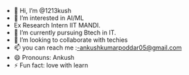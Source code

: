 - 👋 Hi, I’m @1213kush
- 👀 I’m interested in AI/ML
- Ex Research Intern IIT MANDI. 
- 🌱 I’m currently pursuing Btech in IT.
- 💞️ I’m looking to collaborate with techies 
- 📫 you can reach me :-ankushkumarpoddar05@gmail.com 
- 😄 Pronouns: Ankush
- ⚡ Fun fact: love with learn



<!---
1213kush/1213kush is a ✨ special ✨ repository because its `README.md` (this file) appears on your GitHub profile.
Requiremts :- Colab,Jupitir 
Certainly! Here are a few lines about projects involving GAN (Generative Adversarial Networks) for anime face generation:

1. **Introduction to Anime Face Generation with GANs:**
   GANs have revolutionized the field of computer vision by enabling the generation of highly realistic images. One particularly exciting application is the generation of anime faces, where GAN models are trained on extensive datasets of anime characters to create new, unique faces that closely mimic the style of the original artwork.

2. **Popular Anime Face Generation Projects:**
   - **StyleGAN for Anime Faces:** StyleGAN, developed by NVIDIA, has been adapted for anime face generation by training on large anime datasets. It allows for the manipulation of various facial attributes, resulting in high-quality, customizable anime characters.
   - **AnimeGAN:** AnimeGAN is a project specifically tailored to generate anime-style images. It leverages the power of GANs to transform real-world photos into anime-style artwork, providing a fun and engaging tool for artists and enthusiasts.
   - **DeepAnime:** DeepAnime uses advanced GAN architectures to create novel anime characters. By fine-tuning models on diverse anime datasets, it produces a wide range of faces with different expressions, hairstyles, and accessories.

3. **Applications of GAN-Generated Anime Faces:**
   GAN-generated anime faces have numerous applications in the entertainment and creative industries. They can be used for character design in video games, animation projects, and comics. Additionally, these models offer a powerful tool for artists looking to experiment with new styles and character concepts without the need for extensive manual drawing.

4. **Technical Challenges and Innovations:**
   Developing GAN models for anime face generation involves several technical challenges, including ensuring the coherence and consistency of facial features, handling different art styles, and maintaining high resolution. Innovations in network architecture, loss functions, and data augmentation have significantly improved the quality and diversity of generated faces.

5. **Future Directions:**
   The future of GAN-based anime face generation looks promising, with ongoing research aimed at enhancing the realism and controllability of generated images. Future advancements may include more sophisticated style transfer techniques, better integration with animation pipelines, and improved user interfaces for interactive character creation.

By leveraging GANs for anime face generation, we are not only pushing the boundaries of AI in art but also opening new avenues for creativity and innovation in digital content creation.
